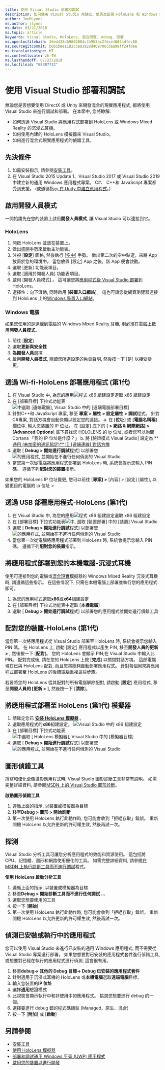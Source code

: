 ```yaml
---
title: 使用 Visual Studio 部署和調試
description: 如何使用 Visual Studio 來建立、偵測及部署 HoloLens 和 Windows Mixed Reality 的應用程式。
author: JonMLyons
ms.author: jlyons
ms.date: 03/21/2018
ms.topic: article
keywords: Visual Studio, HoloLens, 混合現實, debug, 部署
ms.openlocfilehash: 36ed428d69802084c3b953ac2fdce46844dfdc88
ms.sourcegitcommit: b0b1b8e1182cce93929d409706cdaa99ff24fdee
ms.translationtype: MT
ms.contentlocale: zh-TW
ms.lasthandoff: 07/23/2019
ms.locfileid: "68387732"
---
```

# <a name="using-visual-studio-to-deploy-and-debug"></a>使用 Visual Studio 部署和調試

無論您是否想要使用 DirectX 或 Unity 來開發混合的現實應用程式, 都將使用 Visual Studio 來進行調試和部署。 在本節中, 您將瞭解:
* 如何透過 Visual Studio 將應用程式部署到 HoloLens 或 Windows Mixed Reality 的沉浸式耳機。
* 如何使用內建的 HoloLens 模擬器來 Visual Studio。
* 如何進行混合式現實應用程式的偵錯工具。

## <a name="prerequisites"></a>先決條件
1. 如需安裝指示, 請參閱[安裝工具](install-the-tools.md)。
2. 在 Visual Studio 2015 Update 1、Visual Studio 2017 或 Visual Studio 2019 中建立新的通用 Windows 應用程式專案。 C#、 C++和 JavaScript 專案都受到支援。 (或遵循指示,[在 Unity 中建立應用程式](holograms-100.md)。)

## <a name="enabling-developer-mode"></a>啟用開發人員模式

一開始請先在您的裝置上啟用**開發人員模式**, 讓 Visual Studio 可以連接到它。

### <a name="hololens"></a>HoloLens
1. 開啟 HoloLens 並放在裝置上。
2. 做出[盛開](gestures.md#bloom)手勢來啟動主功能表。
3. 注視 [**設定**] 圖格, 然後執行 [[空中](gestures.md#air-tap)] 手勢。 做出第二次的空中點選，來將 App 放置於您的環境中。 當您放置 [設定] App 之後，該 App 便會啟動。
4. 選取 [更新]  功能表項目。
5. 選取 [適用於開發人員]  功能表項目。
6. 啟用 [開發人員模式]  。 這可讓您將[應用程式從 Visual Studio 部署](using-visual-studio.md)到 HoloLens。
7. 選擇性：向下滾動, 同時啟用 [**裝置入口網站**]。 這也可讓您從網頁瀏覽器連接到 HoloLens 上的[Windows 裝置入口網站](using-the-windows-device-portal.md)。

### <a name="windows-pc"></a>Windows 電腦

如果您使用的是連線到電腦的 Windows Mixed Reality 耳機, 則必須在電腦上啟用**開發人員模式**。
1. 前往 [**設定**]
2. 選取**更新與安全性**
3. **為開發人員**選擇
4. 啟用**開發人員模式**, 閱讀您所選設定的免責聲明, 然後按一下 [是] 以接受變更。

## <a name="deploying-an-app-over-wi-fi---hololens-1st-gen"></a>透過 Wi-fi-HoloLens 部署應用程式 (第1代)
1. 在 Visual Studio  中, 為您的應用![程式 x86 組建設定選取 x86 組建設定](images/x86setting.png)
2. 在  [部署目標] 下拉式功能表![中選取 [遠端電腦], Visual Studio 中的 [遠端電腦部署目標]](images/remotemachinesetting.png)
3. 針對C++和 JavaScript 專案, 移至 **專案 > 屬性 > 設定屬性 > 調試**程式。 針對C#專案, 對話方塊會自動快顯以設定您的連接。
  a. 在 [**位址**] 或 [**電腦名稱稱**] 欄位中, 輸入您裝置的 IP 位址。 在 [設定] 底下的 [ **> 網路 & 網際網路] > [Advanced Options**] 底下尋找您 HOLOLENS 的 ip 位址, 或者您可以詢問 Cortana 「我的 IP 位址是什麼？」
  b. 將 [驗證模式 Visual Studio] 設定為 **[通用 (未加密的通訊協定)** ![] [遠端連線] 對話方塊](images/remotedeploy.png)
4. 選取 [ **Debug > 開始進行調試**程式] 以部署您![的應用程式, 並開始在不進行任何偵測的 Visual Studio](images/deploynodebugging.png)
5. 當您第一次從電腦將應用程式部署到 HoloLens 時, 系統會提示您輸入 PIN 碼。 遵循下列**配對您的裝置**指示。

如果您的 HoloLens IP 位址變更, 您可以前往 [**專案] >** [內容] > [設定] [屬性], 以變更目的電腦的 ip 位址 >

## <a name="deploying-an-app-over-usb---hololens-1st-gen"></a>透過 USB 部署應用程式-HoloLens (第1代)
1. 在 Visual Studio  中, 為您的應用![程式 x86 組建設定選取 x86 組建設定](images/x86setting.png)
2. 在  [部署目標] 下拉式功能表![中, 選取 [裝置部署] 中的 [裝置] Visual Studio](images/buildsettingsusbdeploy.png)
3. 選取 [ **Debug > 開始進行調試**程式] 以部署您![的應用程式, 並開始在不進行任何偵測的 Visual Studio](images/deploynodebugging.png)
4. 當您第一次從電腦將應用程式部署到 HoloLens 時, 系統會提示您輸入 PIN 碼。 遵循下列**配對您的裝置**指示。

## <a name="deploying-an-app-to-your-local-pc---immersive-headset"></a>將應用程式部署到您的本機電腦-沉浸式耳機

使用可連接到您的電腦或[混合現實](using-the-windows-mixed-reality-simulator.md)模擬器的 Windows Mixed Reality 沉浸式耳機時, 請遵循這些指示。 在這些情況下, 只需在本機電腦上部署並執行您的應用程式即可。
1. 為您的應用程式選取**x86**或**x64**組建設定
2. 在 [部署目標] 下拉式功能表中選取 [**本機電腦**]
3. 選取 [ **Debug > 開始進行調試**程式] 以部署您的應用程式並開始進行偵錯工具

## <a name="pairing-your-device---hololens-1st-gen"></a>配對您的裝置-HoloLens (第1代)

當您第一次將應用程式從 Visual Studio 部署至 HoloLens 時, 系統會提示您輸入 PIN 碼。 在 HoloLens 上, 啟動 [設定] 應用程式以產生 PIN, 移至**開發人員的更新 >** , 然後按一下 [**配對**]。 您的 HoloLens 會顯示 PIN;在 Visual Studio 中輸入此 PIN。 配對完成後, 請在您的 HoloLens 上按 [**完成**] 以關閉對話方塊。 這部電腦現在已與 HoloLens 配對, 而且您將能夠自動部署應用程式。 針對每個用來將應用程式部署至 HoloLens 的後續電腦重複這些步驟。

若要將您的 HoloLens 從其配對的所有電腦解除配對, 請啟動 [**設定**] 應用程式, 移至**開發人員的 [更新 >** ], 然後按一下 [**清除**]。

## <a name="deploying-an-app-to-the-hololens-1st-gen-emulator"></a>將應用程式部署至 HoloLens (第1代) 模擬器
1. 請確定您已 **[安裝 HoloLens 模擬器](install-the-tools.md)** 。
2. 選取應用程式的**x86**組建設定。
![Visual Studio 中的 x86 組建設定](images/x86setting.png)
3. 在 [部署目標] 下拉式功能表![中選取 [ **HoloLens 模擬器**], Visual Studio 中的 [模擬器目標]](images/deployemulator.png)
4. 選取 [ **Debug > 開始進行調試**程式] 以部署您![的應用程式, 並開始在不進行任何偵測的 Visual Studio](images/deploynodebugging.png)

## <a name="graphics-debugger"></a>圖形偵錯工具

撰寫和優化全像攝影應用程式時, Visual Studio 圖形診斷工具非常有説明。 如需完整詳細資料, 請參閱[MSDN 上的 Visual Studio 圖形診斷](https://msdn.microsoft.com/library/hh315751.aspx)。

**啟動圖形偵錯工具**
1. 遵循上面的指示, 以裝置或模擬器為目標
2. 移至**Debug > 圖形 > 開始診斷**
3. 第一次使用 HoloLens 執行此動作時, 您可能會收到「拒絕存取」錯誤。 重新開機 HoloLens 以允許更新的許可權生效, 然後再試一次。

## <a name="profiling"></a>探測

Visual Studio 分析工具可讓您分析應用程式的效能和資源使用。 這包括將 CPU、記憶體、圖形和網路使用優化的工具。 如需完整詳細資料, 請參閱[在 MSDN 上執行診斷工具而不進行調試](https://msdn.microsoft.com/library/dn957936.aspx)程式。

**使用 HoloLens 啟動分析工具**
1. 遵循上面的指示, 以裝置或模擬器為目標
2. 移至**Debug > 開始診斷工具而不進行任何調試 ...**
3. 選取您想要使用的工具
4. 按一下 [**開始**]
5. 第一次使用 HoloLens 執行此動作時, 您可能會收到「拒絕存取」錯誤。 重新開機 HoloLens 以允許更新的許可權生效, 然後再試一次。

## <a name="debugging-an-installed-or-running-app"></a>偵測已安裝或執行中的應用程式

您可以使用 Visual Studio 來進行已安裝的通用 Windows 應用程式, 而不需要從 Visual Studio 專案進行部署。 如果您想要對已安裝的應用程式套件進行偵錯工具, 或想要對已經在執行的應用程式進行偵測, 這會很有用。
1. 移至**debug-> 其他的 Debug 目標-> Debug 已安裝的應用程式套件**
2. 針對適用于沉浸式耳機的 HoloLens 或**本機電腦**選取**遠端電腦**目標。
3. 輸入您裝置的**IP 位址**
4. 選擇**通用**驗證模式
5. 此視窗會顯示執行中和非使用中的應用程式。 挑選您想要進行 debug 的一個。
6. 選擇要進行 debug 錯的程式碼類型 (Managed、原生、混合)
7. 按一下 [**附加**] 或 [**啟動**]

## <a name="see-also"></a>另請參閱
* [安裝工具](install-the-tools.md)
* [使用 HoloLens 模擬器](using-the-hololens-emulator.md)
* [部署和調試通用 Windows 平臺 (UWP) 應用程式](https://msdn.microsoft.com/library/windows/apps/xaml/mt613243.aspx)
* [啟用您的裝置以進行開發](https://docs.microsoft.com/windows/uwp/get-started/enable-your-device-for-development)
